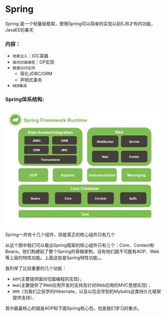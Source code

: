 # Spring

Spring 是一个轻量级框架，使用Spring可以简单的实现以前EJB才有的功能，JavaEE的春天

### 内容：
- `依赖注入`：IOC容器
- `面向切面编程`：OP实现
- `数据访问支持`
    - 简化JDBC/ORM
    - 声明式事务
- `WEB集成`

### Spring体系结构:

![](img/1.png)

Spring一共有十几个组件，但是真正的核心组件只有几个

从这个图中我们可以看出Spring框架的核心组件只有三个：Core、Context和Beans。他们构建起了整个Spring的骨骼架构，没有他们就不可能有AOP、Web等上层的特性功能。上面这些是Spring特性功能。。

我列举了比较重要的几个功能：
- `AOP`(主要提供面向切面编程的实现)，
- `Web`(主要提供了Web应用开发的支持及针对Web应用的MVC思想实现) 、
- `ORM`（为我们之前学的Hibernate，以及以后会学到的Mybatis这类持久化框架提供支持）、

其中最最核心的就是AOP和下面Spring核心包，也是我们学习的重点。
